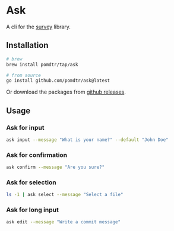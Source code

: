# Ask

A cli for the [survey](https://github.com/go-survey/survey) library.

## Installation

```bash
# brew
brew install pomdtr/tap/ask

# from source
go install github.com/pomdtr/ask@latest
```

Or download the packages from [github releases](https:github.com/pomdtr/ask/releases).

## Usage

### Ask for input

```bash
ask input --message "What is your name?" --default "John Doe"
```

### Ask for confirmation

```bash
ask confirm --message "Are you sure?"
```

### Ask for selection

```bash
ls -1 | ask select --message "Select a file"
```

### Ask for long input

```bash
ask edit --message "Write a commit message"
```
